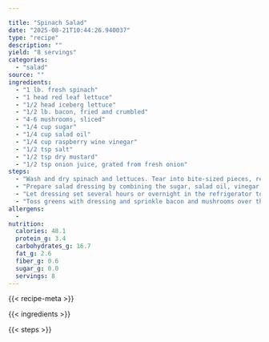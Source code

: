 ```yaml
---

title: "Spinach Salad"
date: "2025-08-21T10:44:26.940037"
type: "recipe"
description: ""
yield: "8 servings"
categories:
  - "salad"
source: ""
ingredients:
  - "1 lb. fresh spinach"
  - "1 head red leaf lettuce"
  - "1/2 head iceberg lettuce"
  - "1/2 lb. bacon, fried and crumbled"
  - "4-6 mushrooms, sliced"
  - "1/4 cup sugar"
  - "1/4 cup salad oil"
  - "1/4 cup raspberry wine vinegar"
  - "1/2 tsp salt"
  - "1/2 tsp dry mustard"
  - "1/2 tsp onion juice, grated from fresh onion"
steps:
  - "Wash and dry spinach and lettuces. Tear into bite-sized pieces, removing the ribs."
  - "Prepare salad dressing by combining the sugar, salad oil, vinegar, salt, mustard and onion juice."
  - "Let dressing set several hours or overnight in the refrigerator to let flavors blend."
  - "Toss greens with dressing and sprinkle bacon and mushrooms over the top."
allergens:
  -
nutrition:
  calories: 48.1
  protein_g: 3.4
  carbohydrates_g: 16.7
  fat_g: 2.6
  fiber_g: 0.6
  sugar_g: 0.0
  servings: 8
---
```


{{< recipe-meta >}}

{{< ingredients >}}

{{< steps >}}
